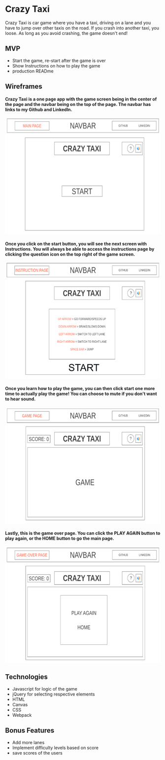 # Crazy Taxi
Crazy Taxi is car game where you have a taxi, driving on a lane and you have to jump over other taxis on the road. If you crash into another taxi, you loose. As long as you avoid crashing, the game doesn't end!

## MVP
* Start the game, re-start after the game is over
* Show Instructions on how to play the game
* production READme

## Wireframes
#### Crazy Taxi is a one page app with the game screen being in the center of the page and the navbar being on the top of the page. The navbar has links to my Github and LinkedIn. 
![main_page](https://github.com/rapkat10/crazy-taxi/blob/master/docs/wireframes/MAIN_PAGE.png)

#### Once you click on the start button, you will see the next screen with Instructions. You will always be able to access the instructions page by clicking the question icon on the top right of the game screen.
![intruction_page](https://github.com/rapkat10/crazy-taxi/blob/master/docs/wireframes/INSTRUCTION_PAGE.png)

#### Once you learn how to play the game, you can then click start one more time to actually play the game! You can choose to mute if you don't want to hear sound.
![game_page](https://github.com/rapkat10/crazy-taxi/blob/master/docs/wireframes/GAME_PAGE.png)

#### Lastly, this is the game over page. You can click the PLAY AGAIN button to play again, or the HOME button to go the main page.
![game-over_page](https://github.com/rapkat10/crazy-taxi/blob/master/docs/wireframes/GAME-OVER_PAGE.png)

## Technologies
* Javascript for logic of the game
* jQuery for selecting respective elements
* HTML 
* Canvas
* CSS
* Webpack


## Bonus Features
* Add more lanes
* Implement difficulty levels based on score
* save scores of the users
